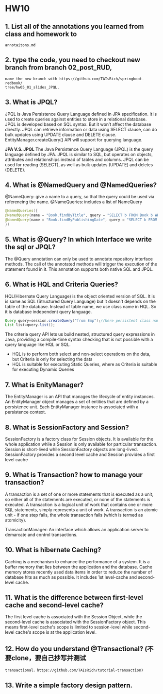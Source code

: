 # HW10 
## 1. List all of the annotations you learned from class and homework to
    annotaitons.md
## 2.  type the code, you need to checkout new branch from branch 02_post_RUD,
    name the new branch with https://github.com/TAIsRich/springboot-redbook/
    tree/hw05_01_slides_JPQL.
## 3.  What is JPQL?
JPQL is Java Persistence Query Language defined in JPA specification. 
It is used to create queries against entities to store in a relational database. 
JPQL is developed based on SQL syntax. But it won’t affect the database directly.
JPQL can retrieve information or data using SELECT clause, can do bulk updates using 
UPDATE clause and DELETE clause. EntityManager.createQuery() API will support for querying language.

**JPA V.S. JPQL**
The Java Persistence Query Language (JPQL) is the query language defined by JPA. 
JPQL is similar to SQL, but operates on objects, attributes and relationships instead of tables and columns. 
JPQL can be used for reading (SELECT), as well as bulk updates (UPDATE) and deletes (DELETE).

## 4.  What is @NamedQuery and @NamedQueries?
@NameQuery: give a name to a query, so that the query could be used via referencing the name.
@NameQueries: includes a list of NameQuery
```java
@NamedQueries({
@NamedQuery(name = "Book.findByTitle", query = "SELECT b FROM Book b WHERE b.title = :title"),
@NamedQuery(name = "Book.findByPublishingDate", query = "SELECT b FROM Book b WHERE b.publishingDate = :publishingDate")
})
```

## 5.  What is @Query? In which Interface we write the sql or JPQL?
The @Query annotation can only be used to annotate repository interface methods. The call of the annotated methods will trigger the execution of
the statement found in it. This annotation supports both native SQL and JPQL.

## 6.  What is HQL and Criteria Queries?
HQL(Hibernate Query Language) is the object oriented version of SQL. It is is same as SQL (Structured Query Language) but it doesn't depends
on the table of the database. Instead of table name, we use class name in HQL. So it is database independent query language.
```java
Query query=session.createQuery("from Emp");//here persistent class name is Emp  
List list=query.list();  
```
The criteria query API lets us build nested, structured query expressions in Java, providing a compile-time syntax checking that is 
not possible with a query language like HQL or SQL.
- HQL is to perform both select and non-select operations on the data,  but Criteria is only for selecting the data
- HQL is suitable for executing Static Queries, where as Criteria is suitable for executing Dynamic Queries

## 7. What is EnityManager?
The EntityManager is an API that manages the lifecycle of entity instances. An EntityManager object manages a set of entities that are defined 
by a persistence unit. Each EntityManager instance is associated with a persistence context.

## 8.  What is SessionFactory and Session?
SessionFactory is a factory class for Session objects.
It is available for the whole application while a Session is only available for particular transaction.
Session is short-lived while SessionFactory objects are long-lived. 
SessionFactory provides a second level cache and Session provides a first level cache

## 9.  What is Transaction? **how to manage your transaction?**
A transaction is a set of one or more statements that is executed as a unit, 
so either all of the statements are executed, or none of the statements is executed.
A transaction is a logical unit of work that contains one or more SQL statements, simply represents a unit of work.
A transaction is an atomic unit -  if one step fails, the whole transaction fails (which is termed as atomicity).

TransactionManager: An interface which allows an application server to demarcate and control transactions.

## 10. What is hibernate Caching?
Caching is a mechanism to enhance the performance of a system. It is a buffer memory that lies between the application and the database. 
Cache memory stores recently used data items in order to reduce the number of database hits as much as possible.
It includes 1st level-cache and second-level cache.

## 11. What is the difference between first-level cache and second-level cache?
The first level cache is associated with the Session Object, while the second-level cache is associated with the SessionFactory object. 
This means first-level cache's scope is limited to session-level while second-level cache's scope is at the application level.

## 12. How do you understand @Transactional? (不要clone，要自己抄写并测试
    transactional，https://github.com/TAIsRich/tutorial-transaction)

## 13. Write a simple factory design pattern.